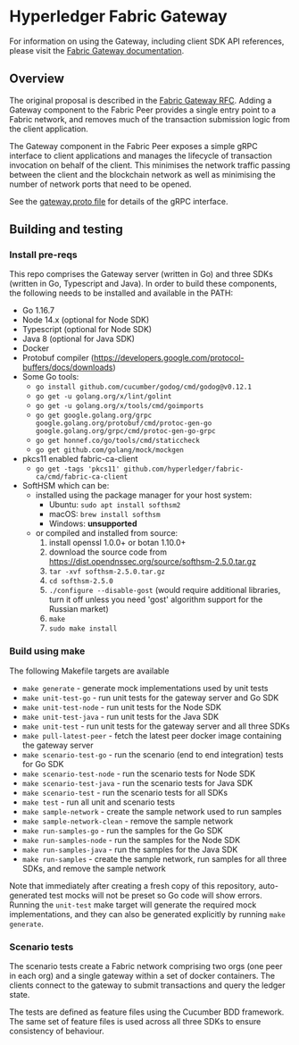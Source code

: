# Hyperledger Fabric Gateway

For information on using the Gateway, including client SDK API references, please visit the [Fabric Gateway documentation](https://hyperledger.github.io/fabric-gateway/).

## Overview

The original proposal is described in the [Fabric Gateway RFC](https://hyperledger.github.io/fabric-rfcs/text/0000-fabric-gateway.html).
Adding a Gateway component to the Fabric Peer provides a single entry point to a Fabric network, and removes much of the transaction submission logic from the client application.

The Gateway component in the Fabric Peer exposes a simple gRPC interface to client applications and manages the lifecycle of transaction invocation on behalf of the client.
This minimises the network traffic passing between the client and the blockchain network as well as minimising the number of network ports that need to be opened.

See the [gateway.proto file](https://github.com/hyperledger/fabric-protos/blob/main/gateway/gateway.proto) for details of the gRPC interface.

## Building and testing

### Install pre-reqs

This repo comprises the Gateway server (written in Go) and three SDKs (written in Go, Typescript and Java).
In order to build these components, the following needs to be installed and available in the PATH:
- Go 1.16.7
- Node 14.x (optional for Node SDK)
- Typescript (optional for Node SDK)
- Java 8 (optional for Java SDK)
- Docker
- Protobuf compiler (https://developers.google.com/protocol-buffers/docs/downloads)
- Some Go tools:
  - `go install github.com/cucumber/godog/cmd/godog@v0.12.1`
  - `go get -u golang.org/x/lint/golint`
  - `go get -u golang.org/x/tools/cmd/goimports`
  - `go get google.golang.org/grpc google.golang.org/protobuf/cmd/protoc-gen-go google.golang.org/grpc/cmd/protoc-gen-go-grpc`
  - `go get honnef.co/go/tools/cmd/staticcheck`
  - `go get github.com/golang/mock/mockgen`
- pkcs11 enabled fabric-ca-client
  - `go get -tags 'pkcs11' github.com/hyperledger/fabric-ca/cmd/fabric-ca-client`
- SoftHSM which can be:
  - installed using the package manager for your host system:
    - Ubuntu: `sudo apt install softhsm2`
    - macOS: `brew install softhsm`
    - Windows: **unsupported**
  - or compiled and installed from source:
    1. install openssl 1.0.0+ or botan 1.10.0+
    2. download the source code from <https://dist.opendnssec.org/source/softhsm-2.5.0.tar.gz>
    3. `tar -xvf softhsm-2.5.0.tar.gz`
    4. `cd softhsm-2.5.0`
    5. `./configure --disable-gost` (would require additional libraries, turn it off unless you need 'gost' algorithm support for the Russian market)
    6. `make`
    7. `sudo make install`

### Build using make

The following Makefile targets are available
- `make generate` - generate mock implementations used by unit tests
- `make unit-test-go` - run unit tests for the gateway server and Go SDK
- `make unit-test-node` - run unit tests for the Node SDK
- `make unit-test-java` - run unit tests for the Java SDK
- `make unit-test` - run unit tests for the gateway server and all three SDKs
- `make pull-latest-peer` - fetch the latest peer docker image containing the gateway server
- `make scenario-test-go` - run the scenario (end to end integration) tests for Go SDK
- `make scenario-test-node` - run the scenario tests for Node SDK
- `make scenario-test-java` - run the scenario tests for Java SDK
- `make scenario-test` - run the scenario tests for all SDKs
- `make test` - run all unit and scenario tests
- `make sample-network` - create the sample network used to run samples
- `make sample-network-clean` - remove the sample network
- `make run-samples-go` - run the samples for the Go SDK
- `make run-samples-node` - run the samples for the Node SDK
- `make run-samples-java` - run the samples for the Java SDK
- `make run-samples` - create the sample network, run samples for all three SDKs, and remove the sample network

Note that immediately after creating a fresh copy of this repository, auto-generated test mocks will not be preset so
Go code will show errors. Running the `unit-test` make target will generate the required mock implementations, and they
can also be generated explicitly by running `make generate`.

### Scenario tests

The scenario tests create a Fabric network comprising two orgs (one peer in each org) and a single gateway within a set
of docker containers.  The clients connect to the gateway to submit transactions and query the ledger state.

The tests are defined as feature files using the Cucumber BDD framework.  The same set of feature files
is used across all three SDKs to ensure consistency of behaviour.
